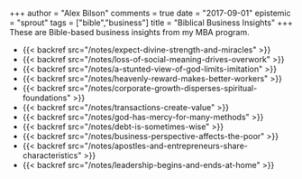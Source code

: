 +++
author = "Alex Bilson"
comments = true
date = "2017-09-01"
epistemic = "sprout"
tags = ["bible","business"]
title = "Biblical Business Insights"
+++
These are Bible-based business insights from my MBA program.

- {{< backref src="/notes/expect-divine-strength-and-miracles" >}}
- {{< backref src="/notes/loss-of-social-meaning-drives-overwork" >}}
- {{< backref src="/notes/a-stunted-view-of-god-limits-imitation" >}}
- {{< backref src="/notes/heavenly-reward-makes-better-workers" >}}
- {{< backref src="/notes/corporate-growth-disperses-spiritual-foundations" >}}
- {{< backref src="/notes/transactions-create-value" >}}
- {{< backref src="/notes/god-has-mercy-for-many-methods" >}}
- {{< backref src="/notes/debt-is-sometimes-wise" >}}
- {{< backref src="/notes/business-perspective-affects-the-poor" >}}
- {{< backref src="/notes/apostles-and-entrepreneurs-share-characteristics" >}}
- {{< backref src="/notes/leadership-begins-and-ends-at-home" >}}
